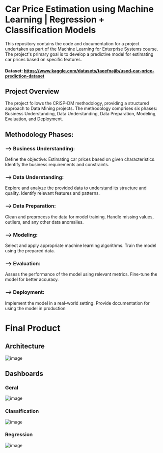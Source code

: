 # Car Price Estimation using Machine Learning | Regression + Classification Models
This repository contains the code and documentation for a project undertaken as part of the Machine Learning for Enterprise Systems course. The project's primary goal is to develop a predictive model for estimating car prices based on specific features.

#### Dataset: https://www.kaggle.com/datasets/taeefnajib/used-car-price-prediction-dataset

##  Project Overview
The project follows the CRISP-DM methodology, providing a structured approach to Data Mining projects. The methodology comprises six phases: Business Understanding, Data Understanding, Data Preparation, Modeling, Evaluation, and Deployment.

##  Methodology Phases:
### --> Business Understanding:

Define the objective: Estimating car prices based on given characteristics.
Identify the business requirements and constraints.


### --> Data Understanding:

Explore and analyze the provided data to understand its structure and quality.
Identify relevant features and patterns.


### --> Data Preparation:

Clean and preprocess the data for model training.
Handle missing values, outliers, and any other data anomalies.


### --> Modeling:

Select and apply appropriate machine learning algorithms.
Train the model using the prepared data.

### --> Evaluation:

Assess the performance of the model using relevant metrics.
Fine-tune the model for better accuracy.

### --> Deployment:

Implement the model in a real-world setting.
Provide documentation for using the model in production

# Final Product

## Architecture 

![image](https://github.com/GuilhermeBarbosa2002/Price-Car-Prediction/assets/98133331/e9a62a72-04cb-4149-9363-dc1b10daff0a)


## Dashboards 

### Geral
![image](https://github.com/GuilhermeBarbosa2002/Price-Car-Prediction/assets/98133331/b36a9c30-fb2e-4c03-b10a-c43eeb620d6a)

### Classification
![image](https://github.com/GuilhermeBarbosa2002/Price-Car-Prediction/assets/98133331/d42b2661-a88f-4f10-9749-d2d0e17bc2d7)


### Regression
![image](https://github.com/GuilhermeBarbosa2002/Price-Car-Prediction/assets/98133331/655c07f5-90ed-45ef-bf25-70d730a6ca1f)
